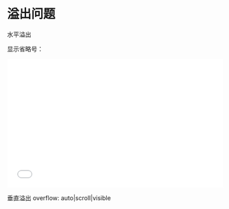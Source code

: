 # 溢出问题

水平溢出

显示省略号：
<iframe width="100%" height="300" src="//jsfiddle.net/stonebreaker/wdb84z2r/5/embedded/result,html,css/" allowfullscreen="allowfullscreen" allowpaymentrequest frameborder="0"></iframe>

垂直溢出
overflow: auto|scroll|visible
